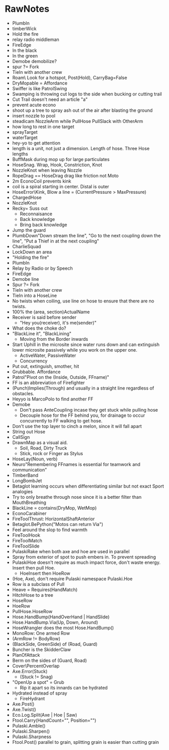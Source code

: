 # RawNotes

- PlumbIn
- timberWick
- Hold the fire
- relay radio middleman
- FireEdge
- In the black
- In the green
- Demobe demobilize?
- spur ?= Fork
- TieIn with another crew
- Roam\ Look for a hotspot, Post(Hold), CarryBag=False
- DryMopable = Affordance
- Swiffer is like PatrolSwing
- Swamping is throwing cut logs to the side when bucking or cutting trail
- Cut Trail doesn't need an article "a"
- prevent acute econo
- shoot up a tree to spray ash out of the air after blasting the ground
- insert nozzle to pool
- steadicam NozzleArm while PullHose PullSlack with OtherArm
- how long to rest in one target
- sprayTarget
- waterTarget
- hey-yo to get attention
- length is a unit, not just a dimension. Length of hose. Three Hose lengths
- BuffMask during mop up for large particulates
- HoseSnag. Wrap, Hook, Constriction, Knot
- NozzleKnot when leaving Nozzle
- RopeDrag == HoseDrag drag like friction not Moto
- 2m EconoCoil prevents kink
- coil is a spiral starting in center. Distal is outer
- HoseError\Kink, Blow a line = (CurrentPressure > MaxPressure)
- ChargedHose
- NozzleKnot
- Recky= Suss out
    - Reconnaisance
    - Back knowledge
    - Bring back knowledge
- Jump the guard
- PlumbDown\"Down stream the line", "Go to the next coupling down the line", "Put a Thief in at the next coupling"
- CharlieSquad
- LockDown an area
- "Holding the fire"
- PlumbIn
- Relay by Radio or by Speech
- FireEdge
- Demobe line
- Spur ?= Fork
- TieIn with another crew
- TieIn into a HoseLine
- No twists when coiling, use line on hose to ensure that there are no twists.
- 100% the (area, section)ActualName
- Receiver is said before sender
    - "Hey you(receiver), it's me(sender)"
- What does the choke do?
- "BlackLine it", "BlackLining"
    - Moving from the Border inwards
- Start Uphill in the microsite since water runs down and can extinguish lower microsite passively while you work on the upper one.
    - ActiveWater, PassiveWater
    - Concurrency
- Put out, extinguish, smother, hit
- Grubbable. Affordance
- Patrol\"Pivot on the (Inside, Outside, FFname)"
- FF is an abbreviation of Firefighter
- (Punch)Implies(Through) and usually in a straight line regardless of obstacles.
- Heyyo is MarcoPolo to find another FF
- Demobe
    - Don't pass AnteCoupling incase they get stuck while pulling hose
    - Decouple hose for the FF behind you, for drainage to occur concurrently to FF walking to get hose.
- Don't use the top layer to cinch a melon, since it will fall apart
- String out Hose
- CallSign
- DrawnMap as a visual aid.
    - Soil, Road, Dirty Truck
    - Stick, rock or Finger as Stylus
- HoseLay(Noun, verb)
- Neuro\"Remembering FFnames is essential for teamwork and communication"
- TimberBand
- LongBombJet
- Betaglot learning occurs when differentiating similar but not exact Sport analogies
- Try to only breathe through nose since it is a better filter than MouthBreathing
- BlackLine = contains(DryMop, WetMop)
- EconoCarabiner
- FireToolThrust: HorizontalShaftAnterior
- Betaglot.BePython("Motos can return Via")
- Feel around the slop to find warmth
- FireToolHook
- FireToolMatch
- FireToolSlide
- PulaskiRake when both axe and hoe are used in parallel
- Spray from exterior of spot to push embers in. To prevent spreading
- PulaskiHoe doesn't require as much impact force, don't waste energy. Insert then pull Hoe.
    - HoeInsert then HoeRow
- (Hoe, Axe), don't require Pulaski namespace Pulaski.Hoe
- Row is a subclass of Pull
- Heave = Requires(HandMatch)
- HitchHose to a tree
- HoseRow
- HoeRow
- PullHose.HoseRow
- Hose.HandBump(HandOverHand | HandSlide)
- Hose.HandBump.Via(Up, Down, Around)
- HoseWrangler does the most Hose.HandBump()
- MonoRow: One armed Row
- (ArmRow != BodyRow)
- (BlackSide, GreenSide) of (Road, Guard)
- Buncher is the SkidderClaw
- PlanOfAttack
- Berm on the sides of (Guard, Road)
- Cover\PercentOverlap
- Axe.Error(Stuck)
    - (Stuck != Snag)
- "OpenUp a spot" = Grub
    - Rip it apart so its innards can be hydrated
- Hydrated instead of spray
    - FireHydrant
- Axe.Post()
- Axe.Twist()
- Eco.Log.Split(Axe | Hoe | Saw)
- Ftool.Carry(HandCount="", Position="")
- Pulaski.Amble()
- Pulaski.Sharpen()
- Pulaski.Sharpness
- Ftool.Post() parallel to grain, splitting grain is easier than cutting grain
